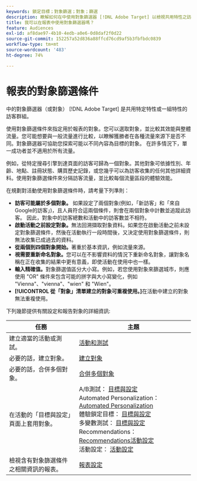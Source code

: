 ```yaml
---
keywords: 鎖定目標；對象篩選；對象；篩選
description: 瞭解如何在中使用對象篩選器 [!DNL Adobe Target] 以檢視共用特性之訪客的資料。
title: 我可以在報表中使用對象篩選器嗎？
feature: Audiences
exl-id: af8dae97-4b10-4edb-a0e6-0d8daf2f0d22
source-git-commit: 152257a52d836a88ffcd76cd9af5b3fbfbdc0839
workflow-type: tm+mt
source-wordcount: '483'
ht-degree: 74%

---
```


# 報表的對象篩選條件

中的對象篩選器（或對象） [!DNL Adobe Target] 是共用特定特性或一組特性的訪客群組。

使用對象篩選條件來指定用於報表的對象。您可以選取對象，並比較其效能與整體流量。您可能想要與一般流量進行比較，以瞭解獲勝者在各種流量來源下是否不同。對象篩選器可協助您探索可能以不同內容為目標的對象。 在許多情況下，單一成功者並不適用於所有流量。

例如，從特定搜尋引擎到達頁面的訪客可歸為一個對象。其他對象可依據性別、年齡、地點、註冊狀態、購買歷史記錄，或您幾乎可以為訪客收集的任何其他詳細資料。使用對象篩選條件來分隔訪客流量，並比較每個流量區段的體驗效能。

在規劃對活動使用對象篩選條件時，請考量下列準則：

* **訪客可能屬於多個對象。** 如果設定了兩個對象(例如，「新訪客」和「來自Google的訪客」)，且人員符合這兩個條件，則會在兩個對象中計數並追蹤此訪客。 因此，對象中的訪客總數和活動中的訪客數並不相符。
* **啟動活動之前設定對象。**&#x200B;無法回溯擷取對象資料。如果您在啟動活動之前未設定對象篩選條件，然後在活動執行一段時間後，又決定使用對象篩選條件，則無法收集已成過去的資料。
* **從兩個到四個對象開始。**&#x200B;著重於基本資訊，例如流量來源。
* **視需要重新命名對象。**&#x200B;您可以在不影響資料的情況下重新命名對象，讓對象名稱在正在收集的結果中更有意義，即使活動在使用中也一樣。
* **輸入精確值。**&#x200B;對象篩選值區分大小寫。例如，若您使用對象來篩選城市，則應使用 &quot;OR&quot; 條件來包含可能的拼字與大小寫變化，例如 &quot;Vienna&quot;、&quot;vienna&quot;、&quot;wien&quot; 和 &quot;Wien&quot;。
* **[!UICONTROL 從「對象」清單建立的對象可重複使用。]**&#x200B;在活動中建立的對象無法重複使用。

下列幾節提供有關設定和報告對象的詳細資訊:

| 任務 | 主題 |
|--- |--- |
| 建立適當的活動或測試。 | [活動和測試](/help/main/c-intro/target-key-concepts.md) |
| 必要的話，建立對象。 | [建立對象](/help/main/c-target/c-audiences/create-audience.md) |
| 必要的話，合併多個對象。 | [合併多個對象](/help/main/c-target/combining-multiple-audiences.md) |
| 在活動的「目標與設定」頁面上套用對象。 | A/B測試： [目標與設定](/help/main/c-activities/t-test-ab/t-test-create-ab/ab-goals-and-settings.md)<br>Automated Personalization：  [Automated Personalization](/help/main/c-activities/t-automated-personalization/automated-personalization.md)<br>體驗鎖定目標： [目標與設定](/help/main/c-activities/t-experience-target/t-xt-create/xt-goals-and-settings.md)<br>多變數測試：  [目標與設定](/help/main/c-activities/c-multivariate-testing/t-create-multivariate-test/goals-and-settings.md)<br>Recommendations： [Recommendations活動設定](/help/main/c-recommendations/t-create-recs-activity/recs-activity-settings.md)<br>活動設定： [活動設定](/help/main/c-activities/activity-settings.md) |
| 檢視含有對象篩選條件之相關資訊的報表。 | [報表設定](/help/main/c-reports/c-report-settings/report-settings.md) |
